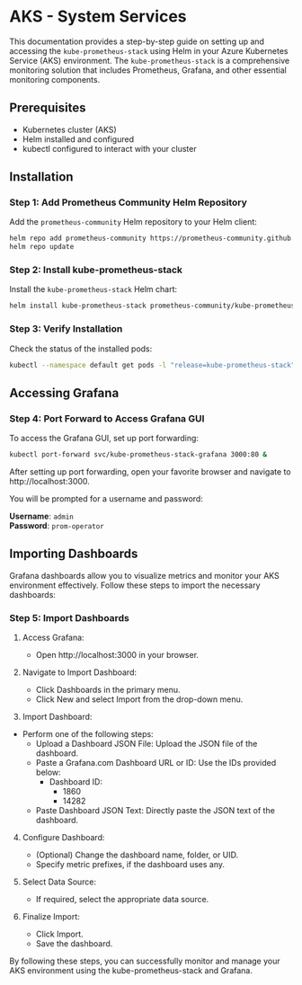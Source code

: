 # AKS - System Services
This documentation provides a step-by-step guide on setting up and accessing the `kube-prometheus-stack` using Helm in your Azure Kubernetes Service (AKS) environment. The `kube-prometheus-stack` is a comprehensive monitoring solution that includes Prometheus, Grafana, and other essential monitoring components.

## Prerequisites
- Kubernetes cluster (AKS)
- Helm installed and configured
- kubectl configured to interact with your cluster

## Installation

### Step 1: Add Prometheus Community Helm Repository
Add the `prometheus-community` Helm repository to your Helm client:
```bash
helm repo add prometheus-community https://prometheus-community.github.io/helm-charts
helm repo update
```

### Step 2: Install kube-prometheus-stack
Install the `kube-prometheus-stack` Helm chart:
```bash
helm install kube-prometheus-stack prometheus-community/kube-prometheus-stack --version 61.3.1
```

### Step 3: Verify Installation
Check the status of the installed pods:
```bash
kubectl --namespace default get pods -l "release=kube-prometheus-stack"
```

## Accessing Grafana

### Step 4: Port Forward to Access Grafana GUI
To access the Grafana GUI, set up port forwarding:
```bash
kubectl port-forward svc/kube-prometheus-stack-grafana 3000:80 &
```

After setting up port forwarding, open your favorite browser and navigate to http://localhost:3000.

You will be prompted for a username and password:

**Username**: `admin`  
**Password**: `prom-operator`

## Importing Dashboards
Grafana dashboards allow you to visualize metrics and monitor your AKS environment effectively. Follow these steps to import the necessary dashboards:

### Step 5: Import Dashboards
1. Access Grafana:
    - Open http://localhost:3000 in your browser.

2. Navigate to Import Dashboard:

    - Click Dashboards in the primary menu.
    - Click New and select Import from the drop-down menu.

3. Import Dashboard:
- Perform one of the following steps:
    - Upload a Dashboard JSON File: Upload the JSON file of the dashboard.
    - Paste a Grafana.com Dashboard URL or ID: Use the IDs provided below:
        - Dashboard ID:
            - 1860
            - 14282
    - Paste Dashboard JSON Text: Directly paste the JSON text of the dashboard.
4. Configure Dashboard:

    - (Optional) Change the dashboard name, folder, or UID.
    - Specify metric prefixes, if the dashboard uses any.

5. Select Data Source:

    - If required, select the appropriate data source.

6. Finalize Import:

    - Click Import.
    - Save the dashboard.

By following these steps, you can successfully monitor and manage your AKS environment using the kube-prometheus-stack and Grafana.